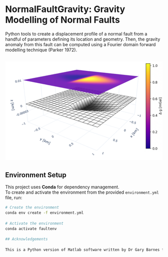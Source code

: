 # NormalFaultGravity: Gravity Modelling of Normal Faults

Python tools to create a displacement profile of a normal fault from a handful of parameters defining its location and geometry. Then, the gravity anomaly from this fault can be computed using a Fourier domain forward modelling technique (Parker 1972).

![Illustration of the 2D displacement profile of a simulated fault and the corresponding gravity anomaly.](plots/gravity_effect_of_fault.png)
---

## Environment Setup

This project uses **Conda** for dependency management.  
To create and activate the environment from the provided `environment.yml` file, run:

```bash
# Create the environment
conda env create -f environment.yml

# Activate the environment
conda activate faultenv

## Acknowledgements

This is a Python version of Matlab software written by Dr Gary Barnes from Metatek.
